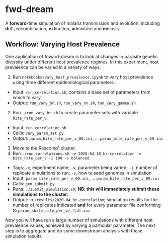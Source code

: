 # fwd-dream
A **forward**-time simulation of malaria transmission and evolution: including **d**rift, **r**ecombination, **e**xtinction, **a**dmixture and **m**eiosis.

## Workflow: Varying Host Prevalence

One application of foward-dream is to look at changes in parasite genetic diversity under different host prevalence regimes. In this experiment, host prevalence can be varied in a variety of ways.

1. Run `notebooks/vary_host_prevalence.ipynb` to vary host prevalence using three different epidemiological parameters.
  - Input: `run_correlation.sh`; contains a base set of parameters from which to vary
  - Output: `run_vary_br.sh`, `run_vary_nv.sh`, `run_vary_gamma.sh`
2. Run `./run_vary_br.sh` to create parameter sets with variable `bite_rate_per_v`.
  - Input: `run_correlation.sh`
  - Calls: `vary_param_set.py`
  - Output: `param_bite_rate_per_v_00.ini`, ... `param_bite_rate_per_v_09.ini`
3. Move to the Rescomp1 cluster.
4. Run `./run_correlations.sh -e 2020-04-10_br-correlation -v bite_rate_per_v -i 100 -s balanced`
  - Tags: `-e`, experiment name; `-v`, parameter being varied; `-i`, number of replicate simulations to run; `-s`, how to seed genomes in simulation
  - Input: `param_bite_rate_per_v_00.ini`, ... `param_bite_rate_per_v_09.ini`
  - Calls: `gen_submit.py`
  - Runs:  `./submit_simulation.sh`; **NB: this will immediately submit these simulations to the cluster.**
  - Output: in `/results/2020-04_br-correlation`; simulation results for the number of replicates indicated **and** for every parameter file conforming to `param_<bite_rate_per_v>_[\d].ini`
  
 Now you will have run a large number of simulations with different host prevalence values, achieved by varying a particular parameter. The next step is to aggregate and do some downstream analysis with these simulation results.
